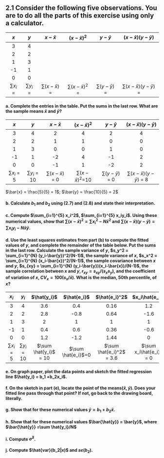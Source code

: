 ## 2.1 Consider the following five observations. You are to do all the parts of this exercise using only a calculator.

| $x$ | $y$ | $x-\bar{x}$ | $(x-\bar{x})^2$ | $y-\bar{y}$ | $(x-\bar{x})(y-\bar{y})$ |
|:---:|:---:|:-----------:|:---------------:|:-----------:|:------------------------:|
| 3   | 4   |             |                 |             |                          |
| 2   | 2   |             |                 |             |                          |
| 1   | 3   |             |                 |             |                          |
| -1  | 1   |             |                 |             |                          |
| 0   | 0   |             |                 |             |                          |
| $\sum x_i$ = | $\sum y_i$ = | $\sum (x-\bar{x})$ = | $\sum (x-\bar{x})^2$ = | $\sum (y-\bar{y})$ =  | $\sum(x-\bar{x})(y-\bar{y})$ = |

#### a. Complete the entries in the table. Put the sums in the last row. What are the sample means $\bar{x}$ and $\bar{y}$?
| $x$ | $y$ | $x-\bar{x}$ | $(x-\bar{x})^2$ | $y-\bar{y}$ | $(x-\bar{x})(y-\bar{y})$ |
|:---:|:---:|:-----------:|:---------------:|:-----------:|:------------------------:|
| 3   | 4   |2            |4                |2            |4                         |
| 2   | 2   |1            |1                |0            |0                         |
| 1   | 3   |0            |0                |1            |0                         |
| -1  | 1   |-2           |4                |-1           |2                         |
| 0   | 0   |-1           |1                |-2           |2                         |
| $\sum x_i$ = 5 | $\sum y_i$ = 10| $\sum (x-\bar{x})$ = 0| $\sum (x-\bar{x})^2$=10 | $\sum (y-\bar{y})$ = 0 | $\sum(x-\bar{x})(y-\bar{y})$ = 8|

$\bar{x} = \frac{5}{5} = 1$; $\bar{y} = \frac{10}{5} = 2$

#### b. Calculate $b_1$ and $b_2$ using (2.7) and (2.8) and state their interpretation.

#### c. Compute $\sum_{i=1}^{5} x_i^2$, $\sum_{i=1}^{5} x_iy_i$. Using these numerical values, show that $\sum (x-\bar{x})^2 = \sum x_i^2 - N\bar{x}^2$ and $\sum(x-\bar{x})(y-\bar{y}) = \sum x_i y_i - N\bar{x}\bar{y}$.

#### d. Use the least squares estimates from part (b) to compute the fitted values of $y$, and complete the remainder of the table below. Put the sums in the last row. Calculate the sample variance of $y$, $s_y^2 = \sum_{i=1}^{N} (y_i-\bar{y})^2/(N-1)$, the sample variance of $x$, $s_x^2 = \sum_{i=1}^{N} (x_i-\bar{x})^2/(N-1)$, the sample covariance between $x$ and $y$, $s_{xy} = \sum_{i=1}^{N} (y_i-\bar{y})(x_i-\bar{x})/(N-1)$, the sample correlation between $x$ and $y$, $r_{xy} = s_{xy}/(s_x s_y)$, and the coefficient of variation of $x$, $CV_x = 100(s_x/\bar{x})$. What is the median, 50th percentile, of $x$?

| $x_i$ | $y_i$ | $\hat{y_i}$ | $\hat{e_i}$ | $\hat{e_i}^2$ | $x_i\hat{e_i}$ |
|:-----:|:-----:|:-----------:|:-----------:|:-------------:|:--------------:|
| 3     | 4     |3.6          |0.4          |0.16           |1.2             |
| 2     | 2     |2.8          |-0.8         |0.64           |-1.6            |
| 1     | 3     |2            |1            |1              |1               |
| -1    | 1     |0.4          |0.6          |0.36           |-0.6            |
| 0     | 0     |1.2          |-1.2         |1.44           |0               |
| $\sum x_i$ = 5 | $\sum y_i$ = 10| $\sum \hat{y_i}$ = 10 | $\sum \hat{e_i}$=0 | $\sum \hat{e_i}^2$ = 3.6 | $\sum x_i\hat{e_i}$ = 0|

#### e. On graph paper, plot the data points and sketch the fitted regression line $\hat{y_i} = b_1 +b_2x_i$.

#### f.  On the sketch in part (e), locate the point of the means($\bar{x}, \bar{y}$). Does your fitted line pass through that point? If not, go back to the drawing board, literally.

#### g.  Show that for these numerical values $\bar{y} = b_1 +b_2\bar{x}$.

#### h.  Show that for these numerical values $\bar{\hat{y}} = \bar{y}$, where $\bar{\hat{y}} =\sum \hat{y_i}/N$

#### i. Compute $\hat{\sigma}^2$.

#### j. Compute $\hat{var}(b_2|x)$ and $se(b_2)$.
